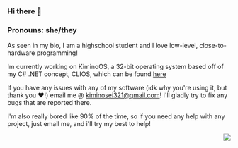 ### Hi there 👋

<!--
**notsomeidiot123/notsomeidiot123** is a ✨ _special_ ✨ repository because its `README.md` (this file) appears on your GitHub profile.

Here are some ideas to get you started:

- 🔭 I’m currently working on ...
- 🌱 I’m currently learning ...
- 👯 I’m looking to collaborate on ...
- 🤔 I’m looking for help with ...
- 💬 Ask me about ...
- 📫 How to reach me: ...
- 😄 Pronouns: ...
- ⚡ Fun fact: ...
-->
### Pronouns: she/they

As seen in my bio, I am a highschool student and I love low-level, close-to-hardware programming!

Im currently working on KiminoOS, a 32-bit operating system based off of my C# .NET concept, CLIOS, which can be found [here](https://github.com/notsomeidiot123/kiminoos)

If you have any issues with any of my software (idk why you're using it, but thank you :heart:!) email me @ kiminosei321@gmail.com! I'll gladly try to fix any bugs that are reported there. 

I'm also really bored like 90% of the time, so if you need any help with any project, just email me, and i'll try my best to help!

<img align="right" src="https://github-readme-stats.vercel.app/api?username=notsomeidiot123&amp;border_color=2E343B&amp;bg_color=0D1117&amp;text_color=8B949E&amp;title_color=FFFFFF&amp;show_icons=true&amp;icon_color=8B949E&amp;count_private=true#gh-dark-mode-only">
